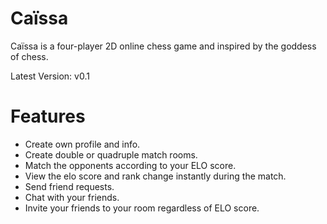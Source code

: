 # Caïssa
Caïssa is a four-player 2D online chess game and inspired by the goddess of chess.

Latest Version: v0.1

# Features
  - Create own profile and info.
  - Create double or quadruple match rooms.
  - Match the opponents according to your ELO score.
  - View the elo score and rank change instantly during the match.
  - Send friend requests.
  - Chat with your friends.
  - Invite your friends to your room regardless of ELO score.
